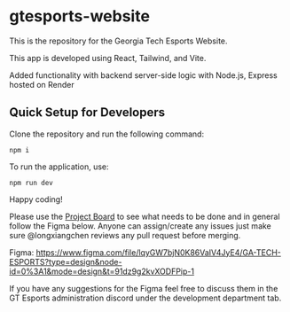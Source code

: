 # gtesports-website

This is the repository for the Georgia Tech Esports Website.

This app is developed using React, Tailwind, and Vite.

Added functionality with backend server-side logic with Node.js, Express hosted on Render
## Quick Setup for Developers

Clone the repository and run the following command:

```
npm i
```

To run the application, use:

```
npm run dev
```

Happy coding! 

Please use the [Project Board](https://github.com/orgs/gt-esports/projects/1/views/1) to see what needs to be done and in general follow the Figma below. Anyone can assign/create any issues just make sure @longxiangchen reviews any pull request before merging.

Figma: https://www.figma.com/file/lqyGW7bjN0K86VaIV4JyE4/GA-TECH-ESPORTS?type=design&node-id=0%3A1&mode=design&t=91dz9g2kvXODFPip-1

If you have any suggestions for the Figma feel free to discuss them in the GT Esports administration discord under the development department tab.
